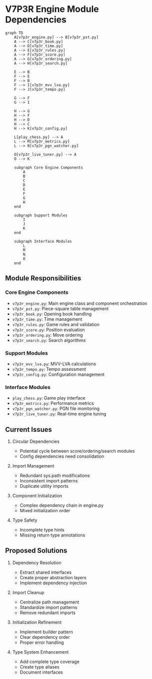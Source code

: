 # V7P3R Engine Module Dependencies

```mermaid
graph TD
    A[v7p3r_engine.py] --> B[v7p3r_pst.py]
    A --> C[v7p3r_book.py]
    A --> D[v7p3r_time.py]
    A --> E[v7p3r_rules.py]
    A --> F[v7p3r_score.py]
    A --> G[v7p3r_ordering.py]
    A --> H[v7p3r_search.py]
    
    E --> B
    F --> E
    F --> B
    F --> I[v7p3r_mvv_lva.py]
    F --> J[v7p3r_tempo.py]
    
    G --> F
    G --> I
    
    H --> G
    H --> F
    H --> D
    H --> C
    H --> K[v7p3r_config.py]

    L[play_chess.py] --> A
    L --> M[v7p3r_metrics.py]
    L --> N[v7p3r_pgn_watcher.py]
    
    O[v7p3r_live_tuner.py] --> A
    O --> K

    subgraph Core Engine Components
        A
        B
        C
        D
        E
        F
        G
        H
    end

    subgraph Support Modules
        I
        J
        K
    end

    subgraph Interface Modules
        L
        M
        N
        O
    end
```

## Module Responsibilities

### Core Engine Components
- `v7p3r_engine.py`: Main engine class and component orchestration
- `v7p3r_pst.py`: Piece-square table management
- `v7p3r_book.py`: Opening book handling
- `v7p3r_time.py`: Time management
- `v7p3r_rules.py`: Game rules and validation
- `v7p3r_score.py`: Position evaluation
- `v7p3r_ordering.py`: Move ordering
- `v7p3r_search.py`: Search algorithms

### Support Modules
- `v7p3r_mvv_lva.py`: MVV-LVA calculations
- `v7p3r_tempo.py`: Tempo assessment
- `v7p3r_config.py`: Configuration management

### Interface Modules
- `play_chess.py`: Game play interface
- `v7p3r_metrics.py`: Performance metrics
- `v7p3r_pgn_watcher.py`: PGN file monitoring
- `v7p3r_live_tuner.py`: Real-time engine tuning

## Current Issues

1. Circular Dependencies
   - Potential cycle between score/ordering/search modules
   - Config dependencies need consolidation

2. Import Management
   - Redundant sys.path modifications
   - Inconsistent import patterns
   - Duplicate utility imports

3. Component Initialization
   - Complex dependency chain in engine.py
   - Mixed initialization order

4. Type Safety
   - Incomplete type hints
   - Missing return type annotations

## Proposed Solutions

1. Dependency Resolution
   - Extract shared interfaces
   - Create proper abstraction layers
   - Implement dependency injection

2. Import Cleanup
   - Centralize path management
   - Standardize import patterns
   - Remove redundant imports

3. Initialization Refinement
   - Implement builder pattern
   - Clear dependency order
   - Proper error handling

4. Type System Enhancement
   - Add complete type coverage
   - Create type aliases
   - Document interfaces
